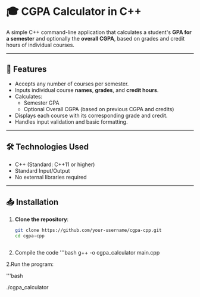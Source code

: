 # 🎓 CGPA Calculator in C++

A simple C++ command-line application that calculates a student's **GPA for a semester** and optionally the **overall CGPA**, based on grades and credit hours of individual courses.

---

## 🚀 Features

- Accepts any number of courses per semester.
- Inputs individual course **names**, **grades**, and **credit hours**.
- Calculates:
  - Semester GPA
  - Optional Overall CGPA (based on previous CGPA and credits)
- Displays each course with its corresponding grade and credit.
- Handles input validation and basic formatting.

---

## 🛠️ Technologies Used

- C++ (Standard: C++11 or higher)
- Standard Input/Output
- No external libraries required

---

## 📥 Installation

1. **Clone the repository**:
   ```bash
   git clone https://github.com/your-username/cgpa-cpp.git
   cd cgpa-cpp

   

2. Compile the code
'''bash
  g++ -o cgpa_calculator main.cpp


2.Run the program:

'''bash

./cgpa_calculator

